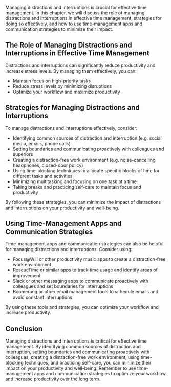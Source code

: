 
Managing distractions and interruptions is crucial for effective time management. In this chapter, we will discuss the role of managing distractions and interruptions in effective time management, strategies for doing so effectively, and how to use time-management apps and communication strategies to minimize their impact.

The Role of Managing Distractions and Interruptions in Effective Time Management
--------------------------------------------------------------------------------

Distractions and interruptions can significantly reduce productivity and increase stress levels. By managing them effectively, you can:

* Maintain focus on high-priority tasks
* Reduce stress levels by minimizing disruptions
* Optimize your workflow and maximize productivity

Strategies for Managing Distractions and Interruptions
------------------------------------------------------

To manage distractions and interruptions effectively, consider:

* Identifying common sources of distraction and interruption (e.g. social media, emails, phone calls)
* Setting boundaries and communicating proactively with colleagues and superiors
* Creating a distraction-free work environment (e.g. noise-cancelling headphones, closed-door policy)
* Using time-blocking techniques to allocate specific blocks of time for different tasks and activities
* Minimizing multitasking and focusing on one task at a time
* Taking breaks and practicing self-care to maintain focus and productivity

By following these strategies, you can minimize the impact of distractions and interruptions on your productivity and well-being.

Using Time-Management Apps and Communication Strategies
-------------------------------------------------------

Time-management apps and communication strategies can also be helpful for managing distractions and interruptions. Consider using:

* Focus@Will or other productivity music apps to create a distraction-free work environment
* RescueTime or similar apps to track time usage and identify areas of improvement
* Slack or other messaging apps to communicate proactively with colleagues and set boundaries for interruptions
* Boomerang or other email management tools to schedule emails and avoid constant interruptions

By using these tools and strategies, you can optimize your workflow and increase productivity.

Conclusion
----------

Managing distractions and interruptions is critical for effective time management. By identifying common sources of distraction and interruption, setting boundaries and communicating proactively with colleagues, creating a distraction-free work environment, using time-blocking techniques, and practicing self-care, you can minimize their impact on your productivity and well-being. Remember to use time-management apps and communication strategies to optimize your workflow and increase productivity over the long term.
